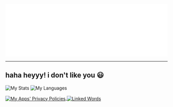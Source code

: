 <img align="center" src="https://raw.githubusercontent.com/AwaisKing/AwaisKing/main/images/dumb_anim.gif" />

---
haha heyyy! i don't like you 😃
---
<img align="center" alt="My Stats" title="My Stats" src="https://github-readme-stats.vercel.app/api?username=AwaisKing&show_icons=true&include_all_commits=true&hide=contribs,prs&theme=react"></img>
<img align="center" alt="My Languages" title="My Languages" src="https://github-readme-stats.vercel.app/api/top-langs/?username=AwaisKing&langs_count=6&layout=compact&theme=react"></img>

<a href="https://github.com/AwaisKing/Linked-Words">
    <img align="center" alt="My Apps' Privacy Policies" title="My Apps' Privacy Policies" src="https://github-readme-stats.vercel.app/api/pin/?username=AwaisKing&repo=PPs&show_owner=false&theme=react" />
</a>
<a href="https://github.com/AwaisKing/Linked-Words">
    <img align="center" alt="Linked Words" title="Linked Words" src="https://github-readme-stats.vercel.app/api/pin/?username=AwaisKing&repo=Linked-Words&show_owner=false&theme=react&layout=compact" />
</a>
